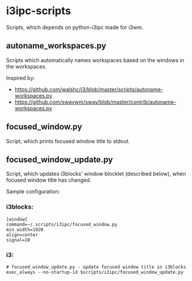 # i3ipc-scripts
Scripts, which depends on python-i3ipc made for i3wm.
## autoname_workspaces.py
Scripts which automatically names workspaces based on the windows in the workspaces.

Inspired by:
- https://github.com/walshc/i3/blob/master/scripts/autoname-workspaces.py
- https://github.com/swaywm/sway/blob/master/contrib/autoname-workspaces.py

## focused_window.py
Script, which prints focused window title to stdout.

## focused_window_update.py
Script, which updates i3blocks' window blocklet (described below), when focused window title has changed.

Sample configuration:
### i3blocks:
```
[window]
command=~/.scripts/i3ipc/focused_window.py
min_width=1920
align=center
signal=10
```
### i3:
```
# focused_window_update.py - update focused window title in i3blocks
exec_always --no-startup-id $scripts/i3ipc/focused_window_update.py
